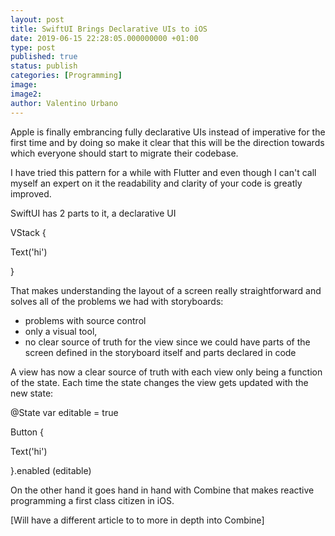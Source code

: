 ```yaml
---
layout: post
title: SwiftUI Brings Declarative UIs to iOS
date: 2019-06-15 22:28:05.000000000 +01:00
type: post
published: true
status: publish
categories: [Programming]
image:
image2:
author: Valentino Urbano
---
```


Apple is finally embrancing fully declarative UIs instead of imperative for the first time and by doing so make it clear that this will be the direction towards which everyone should start to migrate their codebase.

I have tried this pattern for a while with Flutter and even though I can't call myself an expert on it the readability and clarity of your code is greatly improved.

SwiftUI has 2 parts to it, a declarative UI

VStack {<br>

 Text('hi')<br>

 }

That makes understanding the layout of a screen really straightforward and solves all of the problems we had with storyboards:

- problems with source control
- only a visual tool,
- no clear source of truth for the view since we could have parts of the screen defined in the storyboard itself and parts declared in code

<!-- -->

A view has now a clear source of truth with each view only being a function of the state. Each time the state changes the view gets updated with the new state:

@State var editable = true<br>

 Button {<br>

 Text('hi')<br>

 }.enabled (editable)

On the other hand it goes hand in hand with Combine that makes reactive programming a first class citizen in iOS.<br>

 [Will have a different article to to more in depth into Combine]